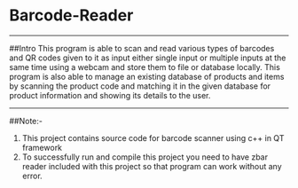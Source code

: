 # Barcode-Reader

***

##Intro
This program is able to scan and read various types of barcodes and QR codes given to it as input either single input or multiple inputs at the same time using a webcam and store them to file or database locally. This program is also able to manage an existing database of products and items by scanning the product code and matching it in the given database for product information and showing its details to the user.

***

##Note:-
1. This project contains source code for barcode scanner using c++ in QT framework
2. To successfully run and compile this project you need to have zbar reader included with this project so that program can work without any error.
